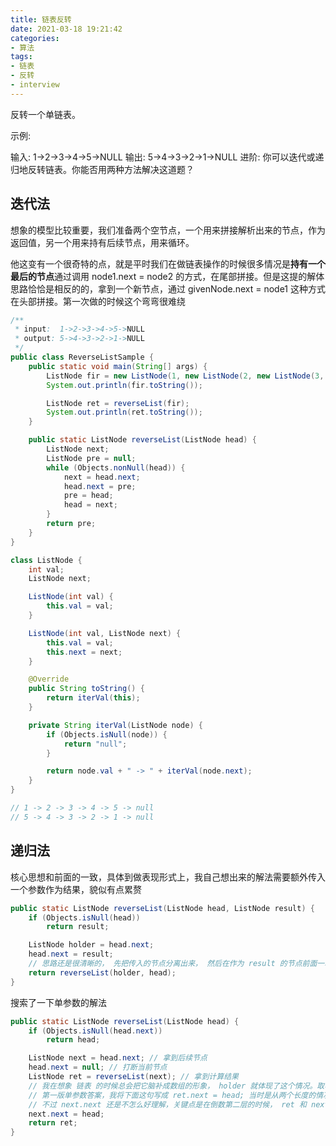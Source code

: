 ```yaml
---
title: 链表反转
date: 2021-03-18 19:21:42
categories:
- 算法
tags:
- 链表
- 反转
- interview
---
```


反转一个单链表。

示例:

输入: 1->2->3->4->5->NULL
输出: 5->4->3->2->1->NULL
进阶:
你可以迭代或递归地反转链表。你能否用两种方法解决这道题？

## 迭代法

想象的模型比较重要，我们准备两个空节点，一个用来拼接解析出来的节点，作为返回值，另一个用来持有后续节点，用来循环。

他这变有一个很奇特的点，就是平时我们在做链表操作的时候很多情况是**持有一个最后的节点**通过调用 node1.next = node2 的方式，在尾部拼接。但是这提的解体思路恰恰是相反的的，拿到一个新节点，通过 givenNode.next = node1 这种方式在头部拼接。第一次做的时候这个弯弯很难绕

```java
/**
 * input:  1->2->3->4->5->NULL
 * output: 5->4->3->2->1->NULL
 */
public class ReverseListSample {
    public static void main(String[] args) {
        ListNode fir = new ListNode(1, new ListNode(2, new ListNode(3, new ListNode(4, new ListNode(5)))));
        System.out.println(fir.toString());

        ListNode ret = reverseList(fir);
        System.out.println(ret.toString());
    }

    public static ListNode reverseList(ListNode head) {
        ListNode next;
        ListNode pre = null;
        while (Objects.nonNull(head)) {
            next = head.next;
            head.next = pre;
            pre = head;
            head = next;
        }
        return pre;
    }
}

class ListNode {
    int val;
    ListNode next;

    ListNode(int val) {
        this.val = val;
    }

    ListNode(int val, ListNode next) {
        this.val = val;
        this.next = next;
    }

    @Override
    public String toString() {
        return iterVal(this);
    }

    private String iterVal(ListNode node) {
        if (Objects.isNull(node)) {
            return "null";
        }

        return node.val + " -> " + iterVal(node.next);
    }
}

// 1 -> 2 -> 3 -> 4 -> 5 -> null
// 5 -> 4 -> 3 -> 2 -> 1 -> null
```

## 递归法

核心思想和前面的一致，具体到做表现形式上，我自己想出来的解法需要额外传入一个参数作为结果，貌似有点累赘

```java
public static ListNode reverseList(ListNode head, ListNode result) {
    if (Objects.isNull(head))
        return result;

    ListNode holder = head.next;
    head.next = result;
    // 思路还是很清晰的， 先把传入的节点分离出来， 然后在作为 result 的节点前面一次添加分离出来的节点。当所有的节点都处理过后，返回
    return reverseList(holder, head);
}
```

搜索了一下单参数的解法

```java
public static ListNode reverseList(ListNode head) {
    if (Objects.isNull(head.next))
        return head;

    ListNode next = head.next; // 拿到后续节点
    head.next = null; // 打断当前节点
    ListNode ret = reverseList(next); // 拿到计算结果
    // 我在想象 链表 的时候总会把它脑补成数组的形象， holder 就体现了这个情况。取名叫 next 会更好，把它想象成一个节点
    // 第一版单参数答案，我将下面这句写成 ret.next = head; 当时是从两个长度的情况推导的，回头想一下，这个答案肯定有问题，应为这样的话每次返回只替换 ret.next 最后也只有两个长度而已
    // 不过 next.next 还是不怎么好理解，关键点是在倒数第二层的时候， ret 和 next 是同一个，next.next = head 建立起了连续性
    next.next = head; 
    return ret;
}
```